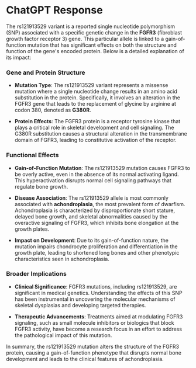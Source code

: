 # ChatGPT Response

The rs121913529 variant is a reported single nucleotide polymorphism (SNP) associated with a specific genetic change in the **FGFR3** (fibroblast growth factor receptor 3) gene. This particular allele is linked to a gain-of-function mutation that has significant effects on both the structure and function of the gene's encoded protein. Below is a detailed explanation of its impact:

### Gene and Protein Structure
- **Mutation Type**: The rs121913529 variant represents a missense mutation where a single nucleotide change results in an amino acid substitution in the protein. Specifically, it involves an alteration in the FGFR3 gene that leads to the replacement of glycine by arginine at codon 380, denoted as **G380R**.
  
- **Protein Effects**: The FGFR3 protein is a receptor tyrosine kinase that plays a critical role in skeletal development and cell signaling. The G380R substitution causes a structural alteration in the transmembrane domain of FGFR3, leading to constitutive activation of the receptor.

### Functional Effects
- **Gain-of-Function Mutation**: The rs121913529 mutation causes FGFR3 to be overly active, even in the absence of its normal activating ligand. This hyperactivation disrupts normal cell signaling pathways that regulate bone growth.

- **Disease Association**: The rs121913529 allele is most commonly associated with **achondroplasia**, the most prevalent form of dwarfism. Achondroplasia is characterized by disproportionate short stature, delayed bone growth, and skeletal abnormalities caused by the overactive signaling of FGFR3, which inhibits bone elongation at the growth plates.

- **Impact on Development**: Due to its gain-of-function nature, the mutation impairs chondrocyte proliferation and differentiation in the growth plate, leading to shortened long bones and other phenotypic characteristics seen in achondroplasia.

### Broader Implications
- **Clinical Significance**: FGFR3 mutations, including rs121913529, are significant in medical genetics. Understanding the effects of this SNP has been instrumental in uncovering the molecular mechanisms of skeletal dysplasias and developing targeted therapies.

- **Therapeutic Advancements**: Treatments aimed at modulating FGFR3 signaling, such as small molecule inhibitors or biologics that block FGFR3 activity, have become a research focus in an effort to address the pathological impact of this mutation.

In summary, the rs121913529 mutation alters the structure of the FGFR3 protein, causing a gain-of-function phenotype that disrupts normal bone development and leads to the clinical features of achondroplasia.